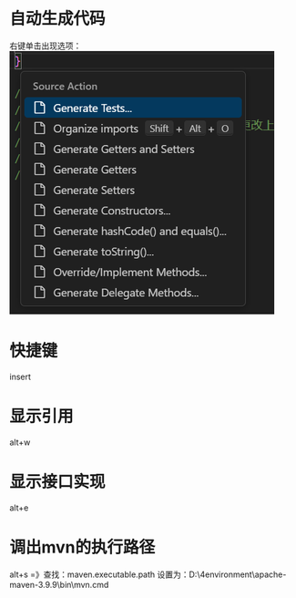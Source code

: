 # 自动生成代码
右键单击出现选项：
![alt text](img/自动生成代码.png)

# 快捷键
insert

# 显示引用
alt+w

# 显示接口实现
alt+e

# 调出mvn的执行路径
alt+s =》查找：maven.executable.path
设置为：D:\4environment\apache-maven-3.9.9\bin\mvn.cmd